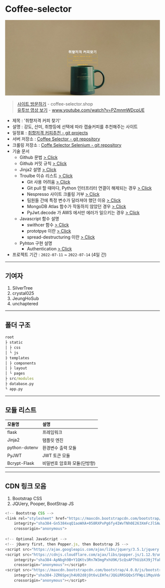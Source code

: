 # Coffee-selector

![](./preview.jpeg)

> [사이트 방문하기](http://coffe-selector.shop/) - coffee-selector.shop <br>
> [유투브 영상 보기](https://youtu.be/PZmnmWDcpUE) - www.youtube.com/watch?v=PZmnmWDcpUE

- 제목 : '취향저격 커피 찾기'
- 설명 : 강도, 산미, 취향등에 선택에 따라 캡슐커피를 추천해주는 사이트
- 일정표 : [취향저격 커피추천 - git projects](https://github.com/users/unchaptered/projects/5)
- 서버 저장소 : [Coffee Selector - git repository](https://github.com/unchaptered/coffee-selector)
- 크롤링 저장소 : [Coffe Selector Selenium - git repository](https://github.com/unchaptered/coffee-selector-selenium)
- 기술 문서
    - Github 문법 [> Click](https://github.com/unchaptered/coffee-selector/blob/main/document/GIthub_syntax.md)
    - Github 커밋 규칙 [> Click](https://github.com/unchaptered/coffee-selector/blob/main/document/Github_commit_rule.md)
    - Jinja2 설명 [> Click](https://github.com/unchaptered/coffee-selector/blob/main/document/jinja2.md)
    - Troulbe 이슈 리스트 [> Click](https://github.com/unchaptered/coffee-selector/blob/main/document/trouble/trouble_issue.md)
        - Git 사용 어려움 [> Click](https://github.com/unchaptered/coffee-selector/blob/main/document/trouble/1.%20Git%20%EC%82%AC%EC%9A%A9%20%EC%96%B4%EB%A0%A4%EC%9B%80.md)
        - Git pull 할 때마다, Python 인터프리터 연결이 해제되는 경우 [> Click](https://github.com/unchaptered/coffee-selector/blob/main/document/trouble/2.%20Git%20pull%20%ED%95%A0%20%EB%95%8C%EB%A7%88%EB%8B%A4%2C%20Python%20%EC%9D%B8%ED%84%B0%ED%94%84%EB%A6%AC%ED%84%B0%20%EC%97%B0%EA%B2%B0%EC%9D%B4%20%ED%95%B4%EC%A0%9C%EB%90%98%EB%8A%94%20%EA%B2%BD%EC%9A%B0.md)
        - Nespresso 사이트 크롤링 거부 [> Click](https://github.com/unchaptered/coffee-selector/blob/main/document/trouble/3.%20Nespresso%20%EC%82%AC%EC%9D%B4%ED%8A%B8%20%ED%81%AC%EB%A1%A4%EB%A7%81%20%EA%B1%B0%EB%B6%80.md)
        - 팀원들 간에 특정 변수가 달라져야 했던 이유 [> Click](https://github.com/unchaptered/coffee-selector/blob/main/document/trouble/4.%20%ED%8C%80%EC%9B%90%EB%93%A4%20%EA%B0%84%EC%97%90%20%ED%8A%B9%EC%A0%95%20%EB%B3%80%EC%88%98%EA%B0%80%20%EB%8B%AC%EB%9D%BC%EC%A0%B8%EC%95%BC%20%ED%96%88%EB%8D%98%20%EC%9D%B4%EC%9C%A0.md)
        - MongoDB Atlas 함수가 작동하지 않았던 경우 [> Click](https://github.com/unchaptered/coffee-selector/blob/main/document/trouble/5.%20MongoDB%20Atlas%20%ED%95%A8%EC%88%98%EA%B0%80%20%EC%9E%91%EB%8F%99%ED%95%98%EC%A7%80%20%EC%95%8A%EC%95%98%EB%8D%98%20%EA%B2%BD%EC%9A%B0.md)
        - PyJwt.decode 가 AWS 에서만 에러가 일으키는 경우 [> Click](https://github.com/unchaptered/coffee-selector/blob/main/document/trouble/6.PyJwt.decode%20%EA%B0%80%20AWS%20%EC%97%90%EC%84%9C%EB%A7%8C%20%EC%97%90%EB%9F%AC%EA%B0%80%20%EC%9D%BC%EC%9C%BC%ED%82%A4%EB%8A%94%20%EA%B2%BD%EC%9A%B0.md)
    - Javascript 함수 설명
        - swithcer 함수 [> Click](https://github.com/unchaptered/coffee-selector/blob/main/document/javascript/switcher.md)
        - prototpye 이란 [> Click](https://github.com/unchaptered/coffee-selector/blob/main/document/javascript/prototype.md)
        - spread-destructuring 이란 [> Click](https://github.com/unchaptered/coffee-selector/blob/main/document/javascript/destructuring.md)
    - Pyhton 구현 설명
        - Authentication [> Click](https://github.com/unchaptered/coffee-selector/blob/main/document/python/Authentication.md)
- 프로젝트 기간 : `2022-07-11` ~ `2022-07-14` (4일 간)

<hr>

## 기여자

1. SilverTree 
2. crystal025 
3. JeungHoSub 
4. unchaptered

<hr>

## 폴더 구조

```cmd
root
├ static
│ ├ css
│ └ js
├ templates
│ ├ components
│ ├ layout
│ └ pages
├ src/modules
├ database.py
└ app.py
```

<hr>

## 모듈 리스트

| 모듈명 | 설명 |
| :----- | :--- |
| flask | 프레임워크 |
| Jinja2 | 탬플릿 엔진 |
| python-dotenv | 환경변수 출력 모듈 |
| PyJWT | JWT 토큰 모듈 |
| Bcrypt-Flask | 비밀번호 암호화 모듈(단방향) |

<hr>

## CDN 링크 모음

1. Bootstrap CSS
2. JQUery, Pooper, BootStrap JS

```javascript
<!-- Bootstrap CSS -->
<link rel="stylesheet" href="https://maxcdn.bootstrapcdn.com/bootstrap/4.0.0/css/bootstrap.min.css"
    integrity="sha384-Gn5384xqQ1aoWXA+058RXPxPg6fy4IWvTNh0E263XmFcJlSAwiGgFAW/dAiS6JXm"
    crossorigin="anonymous">

<!-- Optional JavaScript -->
<!-- jQuery first, then Popper.js, then Bootstrap JS -->
<script src="https://ajax.googleapis.com/ajax/libs/jquery/3.5.1/jquery.min.js"></script>
<script src="https://cdnjs.cloudflare.com/ajax/libs/popper.js/1.12.9/umd/popper.min.js"
    integrity="sha384-ApNbgh9B+Y1QKtv3Rn7W3mgPxhU9K/ScQsAP7hUibX39j7fakFPskvXusvfa0b4Q"
    crossorigin="anonymous"></script>
<script src="https://maxcdn.bootstrapcdn.com/bootstrap/4.0.0/js/bootstrap.min.js"
    integrity="sha384-JZR6Spejh4U02d8jOt6vLEHfe/JQGiRRSQQxSfFWpi1MquVdAyjUar5+76PVCmYl"
    crossorigin="anonymous"></script>
```
